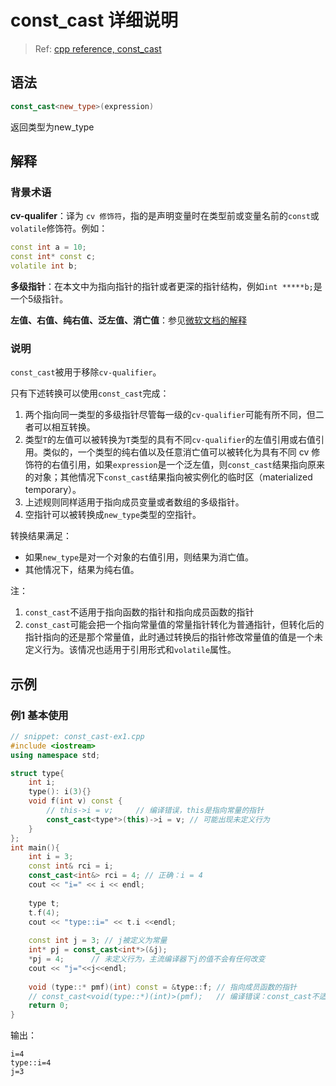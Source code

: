 # const_cast 详细说明

> Ref: [cpp reference, const_cast](https://en.cppreference.com/w/cpp/language/const_cast)



## 语法

```c++
const_cast<new_type>(expression)
```

返回类型为new_type



## 解释

### 背景术语

**cv-qualifer**：译为 `cv 修饰符`，指的是声明变量时在类型前或变量名前的`const`或`volatile`修饰符。例如：

```c++
const int a = 10;
const int* const c;
volatile int b;
```

**多级指针**：在本文中为指向指针的指针或者更深的指针结构，例如`int *****b;`是一个5级指针。

**左值、右值、纯右值、泛左值、消亡值**：参见[微软文档的解释](https://docs.microsoft.com/en-us/cpp/cpp/lvalues-and-rvalues-visual-cpp?view=msvc-160)



### 说明

`const_cast`被用于移除`cv-qualifier`。

只有下述转换可以使用`const_cast`完成：

1. 两个指向同一类型的多级指针尽管每一级的`cv-qualifier`可能有所不同，但二者可以相互转换。
2. 类型`T`的左值可以被转换为`T`类型的具有不同`cv-qualifier`的左值引用或右值引用。类似的，一个类型的纯右值以及任意消亡值可以被转化为具有不同 cv 修饰符的右值引用，如果`expression`是一个泛左值，则`const_cast`结果指向原来的对象；其他情况下`const_cast`结果指向被实例化的临时区（materialized temporary）。
3. 上述规则同样适用于指向成员变量或者数组的多级指针。
4. 空指针可以被转换成`new_type`类型的空指针。



转换结果满足：

* 如果`new_type`是对一个对象的右值引用，则结果为消亡值。
* 其他情况下，结果为纯右值。



注：

1. `const_cast`不适用于指向函数的指针和指向成员函数的指针
2. `const_cast`可能会把一个指向常量值的常量指针转化为普通指针，但转化后的指针指向的还是那个常量值，此时通过转换后的指针修改常量值的值是一个未定义行为。该情况也适用于引用形式和`volatile`属性。



## 示例

### 例1 基本使用

```c++
// snippet: const_cast-ex1.cpp
#include <iostream>
using namespace std;

struct type{
    int i;
    type(): i(3){}
    void f(int v) const {
        // this->i = v;		// 编译错误，this是指向常量的指针
        const_cast<type*>(this)->i = v; // 可能出现未定义行为
    }
};
int main(){
    int i = 3;
    const int& rci = i;
    const_cast<int&> rci = 4; // 正确：i = 4
    cout << "i=" << i << endl;
    
    type t;
    t.f(4);
    cout << "type::i=" << t.i <<endl;
    
    const int j = 3; // j被定义为常量
    int* pj = const_cast<int*>(&j);
    *pj = 4;      // 未定义行为，主流编译器下j的值不会有任何改变
    cout << "j="<<j<<endl;
    
    void (type::* pmf)(int) const = &type::f; // 指向成员函数的指针
    // const_cast<void(type::*)(int)>(pmf);   // 编译错误：const_cast不适用于函数指针
    return 0;
}
```

输出：

```
i=4
type::i=4
j=3
```



